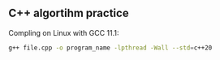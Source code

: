 ## C++ algortihm practice

Compling on Linux with GCC 11.1:

```sh
g++ file.cpp -o program_name -lpthread -Wall --std=c++20
``` 
